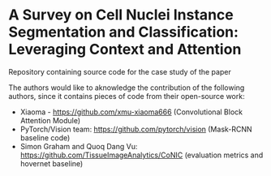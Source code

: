 # A Survey on Cell Nuclei Instance Segmentation and Classification: Leveraging Context and Attention
Repository containing source code for the case study of the paper

The authors would like to aknowledge the contribution of the following authors, since it contains pieces of code from their open-source work:

- Xiaoma - https://github.com/xmu-xiaoma666 (Convolutional Block Attention Module)
- PyTorch/Vision team: https://github.com/pytorch/vision (Mask-RCNN baseline code)
- Simon Graham and Quoq Dang Vu: https://github.com/TissueImageAnalytics/CoNIC (evaluation metrics and hovernet baseline)

